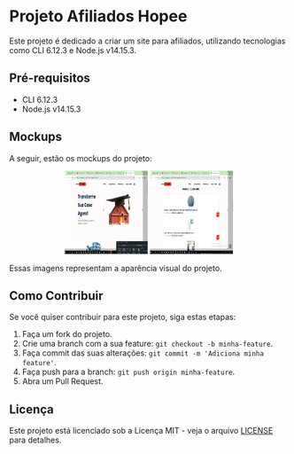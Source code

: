 # Projeto Afiliados Hopee

Este projeto é dedicado a criar um site para afiliados, utilizando tecnologias como CLI 6.12.3 e Node.js v14.15.3.

## Pré-requisitos

- CLI 6.12.3
- Node.js v14.15.3

## Mockups

A seguir, estão os mockups do projeto:

<p align="center">
  <img src="https://github.com/Alexdevbh1984/afiliadoshopee/blob/main/assets/images/mockup.png" alt="Mockup 1" width="150" height="150">
  <img src="https://github.com/Alexdevbh1984/afiliadoshopee/blob/main/assets/images/mockup2.png" alt="Mockup 2" width="150" height="150">
</p>

Essas imagens representam a aparência visual do projeto.

## Como Contribuir

Se você quiser contribuir para este projeto, siga estas etapas:

1. Faça um fork do projeto.
2. Crie uma branch com a sua feature: `git checkout -b minha-feature`.
3. Faça commit das suas alterações: `git commit -m 'Adiciona minha feature'`.
4. Faça push para a branch: `git push origin minha-feature`.
5. Abra um Pull Request.

## Licença

Este projeto está licenciado sob a Licença MIT - veja o arquivo [LICENSE](LICENSE) para detalhes.

